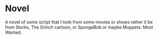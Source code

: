 # Novel
A novel of some script that I took from some movies or shows rather it be from Storks, The Grinch cartoon, or SpongeBob or maybe Muppets: Most Wanted.
